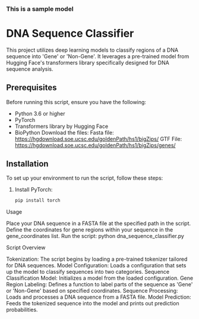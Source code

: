 ### This is a sample model ###
# DNA Sequence Classifier

This project utilizes deep learning models to classify regions of a DNA sequence into 'Gene' or 'Non-Gene'. It leverages a pre-trained model from Hugging Face's transformers library specifically designed for DNA sequence analysis.

## Prerequisites

Before running this script, ensure you have the following:
- Python 3.6 or higher
- PyTorch
- Transformers library by Hugging Face
- BioPython
Download the files:
Fasta file: https://hgdownload.soe.ucsc.edu/goldenPath/hs1/bigZips/
GTF File: https://hgdownload.soe.ucsc.edu/goldenPath/hs1/bigZips/genes/
## Installation

To set up your environment to run the script, follow these steps:

1. Install PyTorch:
   ```bash
   pip install torch
   

Usage

Place your DNA sequence in a FASTA file at the specified path in the script.
Define the coordinates for gene regions within your sequence in the gene_coordinates list.
Run the script:
python dna_sequence_classifier.py

Script Overview

Tokenization: The script begins by loading a pre-trained tokenizer tailored for DNA sequences.
Model Configuration: Loads a configuration that sets up the model to classify sequences into two categories.
Sequence Classification Model: Initializes a model from the loaded configuration.
Gene Region Labeling: Defines a function to label parts of the sequence as 'Gene' or 'Non-Gene' based on specified coordinates.
Sequence Processing: Loads and processes a DNA sequence from a FASTA file.
Model Prediction: Feeds the tokenized sequence into the model and prints out prediction probabilities.
